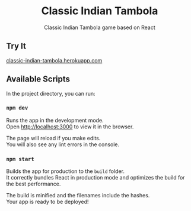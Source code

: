 <h1 align="center">
    Classic Indian Tambola
</h1>

<p align="center">
    Classic Indian Tambola game based on React
</p>

## Try It
[classic-indian-tambola.herokuapp.com](https://https://classic-indian-tambola.herokuapp.com/)

## Available Scripts

In the project directory, you can run:

### `npm dev`

Runs the app in the development mode.<br>
Open [http://localhost:3000](http://localhost:3000) to view it in the browser.

The page will reload if you make edits.<br>
You will also see any lint errors in the console.

### `npm start`

Builds the app for production to the `build` folder.<br>
It correctly bundles React in production mode and optimizes the build for the best performance.

The build is minified and the filenames include the hashes.<br>
Your app is ready to be deployed!
